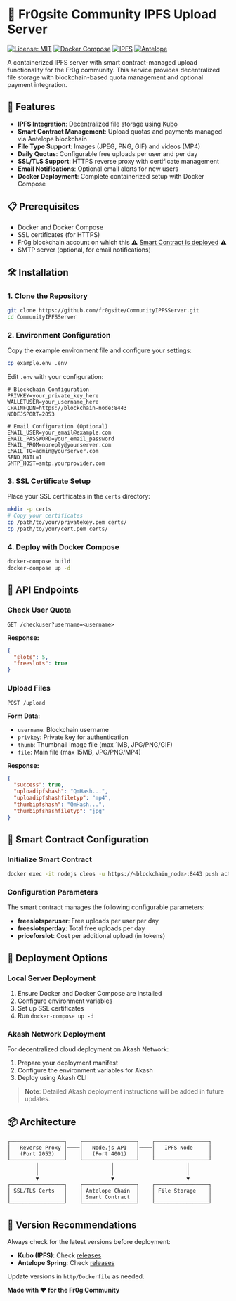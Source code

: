 # 🐸 Fr0gsite Community IPFS Upload Server

[![License: MIT](https://img.shields.io/badge/License-MIT-yellow.svg)](https://opensource.org/licenses/MIT)
[![Docker Compose](https://img.shields.io/badge/docker--compose-supported-blue)](https://docs.docker.com/compose/)
[![IPFS](https://img.shields.io/badge/IPFS-Enabled-orange)](https://ipfs.io/)
[![Antelope](https://img.shields.io/badge/Blockchain-Antelope-green)](https://antelope.io/)

A containerized IPFS server with smart contract-managed upload functionality for the Fr0g community. This service provides decentralized file storage with blockchain-based quota management and optional payment integration.

## 🚀 Features

- **IPFS Integration**: Decentralized file storage using [Kubo](https://github.com/ipfs/kubo)
- **Smart Contract Management**: Upload quotas and payments managed via Antelope blockchain
- **File Type Support**: Images (JPEG, PNG, GIF) and videos (MP4)
- **Daily Quotas**: Configurable free uploads per user and per day
- **SSL/TLS Support**: HTTPS reverse proxy with certificate management
- **Email Notifications**: Optional email alerts for new users
- **Docker Deployment**: Complete containerized setup with Docker Compose

## 📋 Prerequisites

- Docker and Docker Compose
- SSL certificates (for HTTPS)
- Fr0g blockchain account on which this ⚠️ [Smart Contract is deployed](https://github.com/fr0gsite/IPFSServerContract) ⚠️
- SMTP server (optional, for email notifications)

## 🛠️ Installation

### 1. Clone the Repository

```bash
git clone https://github.com/fr0gsite/CommunityIPFSServer.git
cd CommunityIPFSServer
```

### 2. Environment Configuration

Copy the example environment file and configure your settings:

```bash
cp example.env .env
```

Edit `.env` with your configuration:

```env
# Blockchain Configuration
PRIVKEY=your_private_key_here
WALLETUSER=your_username_here
CHAINFQDN=https://blockchain-node:8443
NODEJSPORT=2053

# Email Configuration (Optional)
EMAIL_USER=your_email@example.com
EMAIL_PASSWORD=your_email_password
EMAIL_FROM=noreply@yourserver.com
EMAIL_TO=admin@yourserver.com
SEND_MAIL=1
SMTP_HOST=smtp.yourprovider.com
```

### 3. SSL Certificate Setup

Place your SSL certificates in the `certs` directory:

```bash
mkdir -p certs
# Copy your certificates
cp /path/to/your/privatekey.pem certs/
cp /path/to/your/cert.pem certs/
```

### 4. Deploy with Docker Compose

```bash
docker-compose build
docker-compose up -d
```

## 📡 API Endpoints

### Check User Quota
```http
GET /checkuser?username=<username>
```

**Response:**
```json
{
  "slots": 5,
  "freeslots": true
}
```

### Upload Files
```http
POST /upload
```

**Form Data:**
- `username`: Blockchain username
- `privkey`: Private key for authentication
- `thumb`: Thumbnail image file (max 1MB, JPG/PNG/GIF)
- `file`: Main file (max 15MB, JPG/PNG/MP4)

**Response:**
```json
{
  "success": true,
  "uploadipfshash": "QmHash...",
  "uploadipfshashfiletyp": "mp4",
  "thumbipfshash": "QmHash...",
  "thumbipfshashfiletyp": "jpg"
}
```

## 🔧 Smart Contract Configuration

### Initialize Smart Contract

```bash
docker exec -it nodejs cleos -u https://<blockchain_node>:8443 push action <username> init [''] -p <username>@active
```

### Configuration Parameters

The smart contract manages the following configurable parameters:

- **freeslotsperuser**: Free uploads per user per day
- **freeslotsperday**: Total free uploads per day
- **priceforslot**: Cost per additional upload (in tokens)

## 🚀 Deployment Options

### Local Server Deployment

1. Ensure Docker and Docker Compose are installed
2. Configure environment variables
3. Set up SSL certificates
4. Run `docker-compose up -d`

### Akash Network Deployment

For decentralized cloud deployment on Akash Network:

1. Prepare your deployment manifest
2. Configure the environment variables for Akash
3. Deploy using Akash CLI

> **Note**: Detailed Akash deployment instructions will be added in future updates.

## 📦 Architecture

```
┌─────────────────┐    ┌─────────────────┐    ┌─────────────────┐
│   Reverse Proxy │────│   Node.js API   │────│   IPFS Node     │
│   (Port 2053)   │    │   (Port 4001)   │    │                 │
└─────────────────┘    └─────────────────┘    └─────────────────┘
         │                       │                       │
         │                       │                       │
         ▼                       ▼                       ▼
┌─────────────────┐    ┌─────────────────┐    ┌─────────────────┐
│ SSL/TLS Certs   │    │ Antelope Chain  │    │ File Storage    │
│                 │    │ Smart Contract  │    │                 │
└─────────────────┘    └─────────────────┘    └─────────────────┘
```

## 🔄 Version Recommendations

Always check for the latest versions before deployment:

- **Kubo (IPFS)**: Check [releases](https://github.com/ipfs/kubo/releases)
- **Antelope Spring**: Check [releases](https://github.com/AntelopeIO/spring/releases)

Update versions in `http/Dockerfile` as needed.

**Made with ❤️ for the Fr0g Community**
